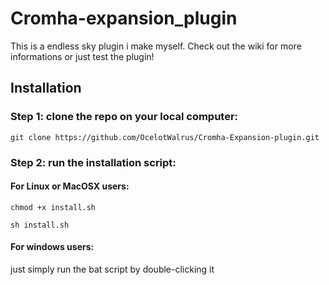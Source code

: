 # Cromha-expansion_plugin
This is a endless sky plugin i make myself. Check out the wiki for more informations or just test the plugin!

## Installation
### Step 1: clone the repo on your local computer:
	git clone https://github.com/OcelotWalrus/Cromha-Expansion-plugin.git
### Step 2: run the installation script:
#### For Linux or MacOSX users:

	chmod +x install.sh

	sh install.sh

#### For windows users: 
just simply run the bat script by double-clicking it
